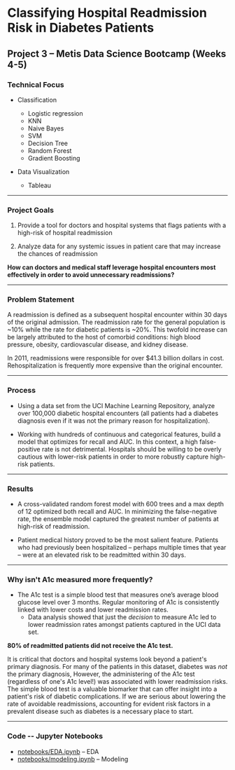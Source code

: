 # Classifying Hospital Readmission Risk in Diabetes Patients

## Project 3 – Metis Data Science Bootcamp  (Weeks 4-5)

### Technical Focus
- Classification 
	- Logistic regression 
	- KNN
	- Naive Bayes
	- SVM
	- Decision Tree
	- Random Forest
	- Gradient Boosting
	
- Data Visualization
	- Tableau
---
### Project Goals
1) Provide a tool for doctors and hospital systems that flags patients with a high-risk of hospital readmission

2) Analyze data for any systemic issues in patient care that may increase the chances of readmission

**How can doctors and medical staff leverage hospital encounters most effectively in order to avoid unnecessary readmissions?**

---
### Problem Statement
A readmission is defined as a subsequent hospital encounter within 30 days of the original admission. The readmission rate for the general population is ~10% while the rate for diabetic patients is ~20%. This twofold increase can be largely attributed to the host of comorbid conditions: high blood pressure, obesity, cardiovascular disease, and kidney disease.   

In 2011, readmissions were responsible for over $41.3 billion dollars in cost. Rehospitalization is frequently more expensive than the original encounter.

---
### Process
- Using a data set from the UCI Machine Learning Repository, analyze over 100,000 diabetic hospital encounters (all patients had a diabetes diagnosis even if it was not the primary reason for hospitalization).

- Working with hundreds of continuous and categorical features, build a model that optimizes for recall and AUC.  In this context, a high false-positive rate is not detrimental.  Hospitals should be willing to be overly cautious with lower-risk patients in order to more robustly capture high-risk patients. 

---
### Results
- A cross-validated random forest model with 600 trees and a max depth of 12 optimized both recall and AUC.  In minimizing the false-negative rate, the ensemble model captured the greatest number of patients at high-risk of readmission. 

-  Patient medical history proved to be the most salient feature. Patients who had previously been hospitalized – perhaps multiple times that year – were at an elevated risk to be readmitted within 30 days. 
---
### Why isn't A1c measured more frequently? 

- The A1c test is a simple blood test that measures one’s average blood glucose level over 3 months. Regular monitoring of A1c is consistently linked with lower costs and lower readmission rates.
	 - Data analysis showed that just the *decision* to measure A1c led to lower readmission rates amongst patients captured in the UCI data set.
 
 **80% of readmitted patients did not receive the A1c test.**

It is critical that doctors and hospital systems look beyond a patient's primary diagnosis. For many of the patients in this dataset, diabetes was *not* the primary diagnosis,  However, the administering of the A1c test (regardless of one's A1c level!) was associated with lower readmission risks. The simple blood test is a valuable biomarker that can offer insight into a patient's risk of diabetic complications. If we are serious about lowering the rate of avoidable readmissions, accounting for evident risk factors in a prevalent disease such as diabetes is a necessary place to start.

---

### Code -- Jupyter Notebooks

- [notebooks/EDA.ipynb](notebooks/EDA.ipynb) – EDA
- [notebooks/modeling.ipynb](notebooks/modeling.ipynb) – Modeling
